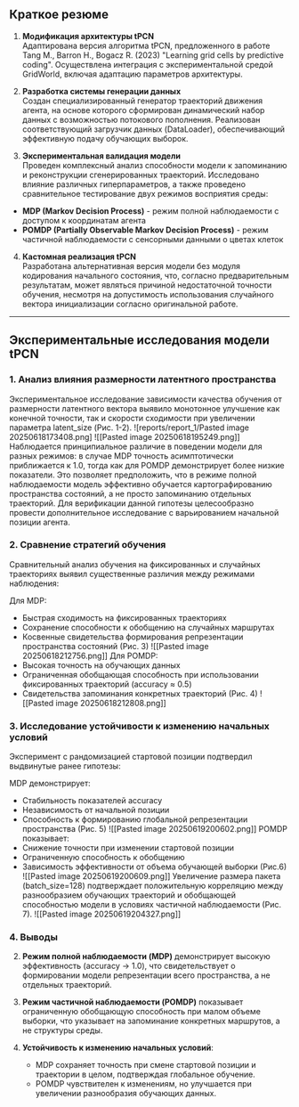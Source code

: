 ## Краткое резюме 

1. **Модификация архитектуры tPCN**  
Адаптирована версия алгоритма tPCN, предложенного в работе Tang M., Barron H., Bogacz R. (2023) "Learning grid cells by predictive coding". Осуществлена интеграция с экспериментальной средой GridWorld, включая адаптацию параметров архитектуры.

2. **Разработка системы генерации данных**  
Создан специализированный генератор траекторий движения агента, на основе которого сформирован динамический набор данных с возможностью потокового пополнения. Реализован соответствующий загрузчик данных (DataLoader), обеспечивающий эффективную подачу обучающих выборок.

3. **Экспериментальная валидация модели**  
Проведен комплексный анализ способности модели к запоминанию и реконструкции сгенерированных траекторий. Исследовано влияние различных гиперпараметров, а также проведено сравнительное тестирование двух режимов восприятия среды:

- **MDP (Markov Decision Process)** - режим полной наблюдаемости с доступом к координатам агента
- **POMDP (Partially Observable Markov Decision Process)** - режим частичной наблюдаемости с сенсорными данными о цветах клеток

4. **Кастомная реализация tPCN**  
Разработана альтернативная версия модели без модуля кодирования начального состояния, что, согласно предварительным результатам, может являться причиной недостаточной точности обучения, несмотря на допустимость использования случайного вектора инициализации согласно оригинальной работе.

---

## Экспериментальные исследования модели tPCN

### 1. Анализ влияния размерности латентного пространства
Экспериментальное исследование зависимости качества обучения от размерности латентного вектора выявило монотонное улучшение как конечной точности, так и скорости сходимости при увеличении параметра latent_size (Рис. 1-2).
![reports/report_1/Pasted image 20250618173408.png]
![[Pasted image 20250618195249.png]]
Наблюдается принципиальное различие в поведении модели для разных режимов: в случае MDP точность асимптотически приближается к 1.0, тогда как для POMDP демонстрирует более низкие показатели. Это позволяет предположить, что в режиме полной наблюдаемости модель эффективно обучается картографированию пространства состояний, а не просто запоминанию отдельных траекторий. Для верификации данной гипотезы целесообразно провести дополнительное исследование с варьированием начальной позиции агента.

### 2. Сравнение стратегий обучения
Сравнительный анализ обучения на фиксированных и случайных траекториях выявил существенные различия между режимами наблюдения:

Для MDP:
- Быстрая сходимость на фиксированных траекториях
- Сохранение способности к обобщению на случайных маршрутах
- Косвенные свидетельства формирования репрезентации пространства состояний (Рис. 3)
![[Pasted image 20250618212756.png]]
Для POMDP:
- Высокая точность на обучающих данных
- Ограниченная обобщающая способность при использовании фиксированных траекторий (accuracy ≈ 0.5)
- Свидетельства запоминания конкретных траекторий (Рис. 4)
![[Pasted image 20250618212808.png]]
### 3. Исследование устойчивости к изменению начальных условий
Эксперимент с рандомизацией стартовой позиции подтвердил выдвинутые ранее гипотезы:

MDP демонстрирует:
- Стабильность показателей accuracy
- Независимость от начальной позиции
- Способность к формированию глобальной репрезентации пространства  (Рис. 5)
![[Pasted image 20250619200602.png]]
POMDP показывает:
- Снижение точности при изменении стартовой позиции
- Ограниченную способность к обобщению
- Зависимость эффективности от объема обучающей выборки (Рис.6)
![[Pasted image 20250619200609.png]]
Увеличение размера пакета (batch_size=128) подтверждает положительную корреляцию между разнообразием обучающих траекторий и обобщающей способностью модели в условиях частичной наблюдаемости (Рис. 7).
![[Pasted image 20250619204327.png]]

### 4. Выводы

2. **Режим полной наблюдаемости (MDP)** демонстрирует высокую эффективность (accuracy → 1.0), что свидетельствует о формировании модели репрезентации всего пространства, а не отдельных траекторий.  

3. **Режим частичной наблюдаемости (POMDP)** показывает ограниченную обобщающую способность при малом объеме выборки, что указывает на запоминание конкретных маршрутов, а не структуры среды.  

4. **Устойчивость к изменению начальных условий**:  
   - MDP сохраняет точность при смене стартовой позиции и траектории в целом, подтверждая глобальное обучение.  
   - POMDP чувствителен к изменениям, но улучшается при увеличении разнообразия обучающих данных.  
